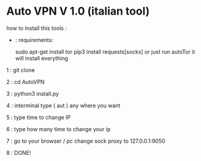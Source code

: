 # Auto VPN V 1.0 (italian tool)

how to install this tools :

* : requirements:

  sudo apt-get install tor
  pip3 install requests[socks]
  or just run autoTor it will install everything

1 : git clone 

2 : cd AutoVPN

3 : python3 install.py

4 : interminal type ( aut ) any where you want
  
5 : type time to change IP

6 : type how many time to change your ip 

7 : go to your browser / pc  change sock proxy to 127.0.0.1:9050

8 : DONE!

